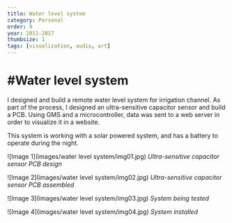 ```yaml
---
title: Water level system
category: Personal
order: 9
year: 2011-2017
thumbsize: 1
tags: [visualization, audio, art]
---
```


# #Water level system

I designed and build a remote water level system for irrigation channel. As part of the process, I designed an ultra-sensitive capacitor sensor and build a PCB. Using GMS and a microcontroller, data was sent to a web server in order to visualize it in a website.

This system is working with a solar powered system, and has a battery to operate during the night.

![Image 1](images/water level system/img01.jpg)
*Ultra-sensitive capacitor sensor PCB design*

![Image 2](images/water level system/img02.jpg)
*Ultra-sensitive capacitor sensor PCB assembled*

![Image 3](images/water level system/img03.jpg)
*System being tested*

![Image 4](images/water level system/img04.jpg)
*System installed*
